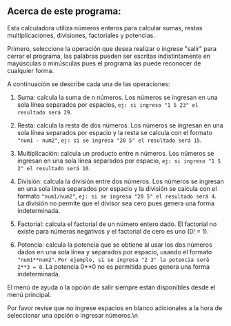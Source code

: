 ## Acerca de este programa:
Esta calculadora utiliza números enteros para calcular sumas, restas multiplicaciones, divisiones, factoriales y potencias.

Primero, seleccione la operación que desea realizar o ingrese "salir" para cerrar el programa, las palabras pueden ser escritas indistintamente en mayúsculas o minúsculas pues el programa las puede reconocer de cualquier forma. 

A continuación se describe cada una de las operaciones:

1. Suma: calcula la suma de n números. Los números se ingresan en una sola línea separados por espacios, `ej: si ingreso "1 5 23" el resultado será 29`.

2. Resta: calcula la resta de dos números. Los números se ingresan en una sola línea separados por espacio y la resta se calcula con el formato `"num1 - num2"`, `ej: si se ingresa "20 5" el resultado será 15`.

3. Multiplicación: calcula un producto entre n números. Los números se ingresan en una sola línea separados por espacio, `ej: si ingreso "1 5 2" el resultado será 10`.

4. División: calcula la división entre dos números. Los números se ingresan en una sola línea separados por espacio y la división se calcula con el formato `"num1/num2"`, `ej: si se ingresa "20 5" el resultado será 4`. La división no permite que el divisor sea cero pues genera una forma indeterminada.

5. Factorial: calcula el factorial de un número entero dado. El factorial no existe para números negativos y el factorial de cero es uno (0! = 1).

6. Potencia: calcula la potencia que se obtiene al usar los dos números dados en una sola línea y separados por espacio, usando el formato `"num1**num2"`. `Por ejemplo, si se ingresa "2 3" la potencia será 2**3 = 8`. La potencia 0**0 no es permitida pues genera una forma indeterminada.

El menú de ayuda o la opción de salir siempre están disponibles desde el menú principal.

Por favor revise que no ingrese espacios en blanco adicionales a la hora de seleccionar una opción o ingresar números.\n